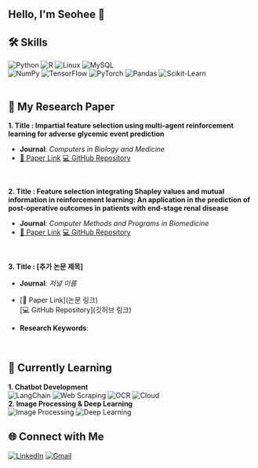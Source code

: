 ## Hello, I'm Seohee 👋

## 🛠 Skills
![Python](https://img.shields.io/badge/Python-3776AB?style=flat&logo=python&logoColor=white)
![R](https://img.shields.io/badge/R-276DC3?style=flat&logo=r&logoColor=white)
![Linux](https://img.shields.io/badge/Linux-FCC624?style=flat&logo=linux&logoColor=black)
![MySQL](https://img.shields.io/badge/MySQL-4479A1?style=flat&logo=mysql&logoColor=white)
<br>
![NumPy](https://img.shields.io/badge/NumPy-013243?style=flat&logo=numpy&logoColor=white)
![TensorFlow](https://img.shields.io/badge/TensorFlow-FF6F00?style=flat&logo=tensorflow&logoColor=white)
![PyTorch](https://img.shields.io/badge/PyTorch-EE4C2C?style=flat&logo=pytorch&logoColor=white)
![Pandas](https://img.shields.io/badge/Pandas-150458?style=flat&logo=pandas&logoColor=white)
![Scikit-Learn](https://img.shields.io/badge/Scikit%20Learn-F7931E?style=flat&logo=scikit-learn&logoColor=white)
<br>
<br>
## 📄 My Research Paper
**1. Title : Impartial feature selection using multi-agent reinforcement learning for adverse glycemic event prediction**
   - **Journal**: *Computers in Biology and Medicine*  
   - [📄 Paper Link](https://www.sciencedirect.com/science/article/pii/S001048252400341X?casa_token=hLZXFbOh23cAAAAA:hcaI-JLB53Bpn26rhG8eHdc-xXn7YHzpkYiVDfgf24gAwUl0faagI2Ty1nY2Cp5ufdLYJsYs_nc)
     [💻 GitHub Repository](https://github.com/heeseo11/Impartial-Feature-Selection-using-Multi-Agent-Reinforcement-Learning)  
<br>

**2. Title : Feature selection integrating Shapley values and mutual information in reinforcement learning: An application in the prediction of post-operative outcomes in patients with end-stage renal disease**
   - **Journal**: *Computer Methods and Programs in Biomedicine*  
   - [📄 Paper Link](https://www.sciencedirect.com/science/article/pii/S0169260724004097?casa_token=req3wVWAv8cAAAAA:cfDmqnLz5wBjCXvMzP1zktiUbwEKL_RyNnsO1aMMpoP4YD22tDyoZ7IJbnY0QSbP2ZutZZlaUA)
     [💻 GitHub Repository](https://github.com/heeseo11/Multi-Agent-Reinforcement-Learning-based-Feature-Selection-Algorithm-for-Class-Imbalance-Problem?tab=readme-ov-file)
<br>

**3. Title : [추가 논문 제목]**
   - **Journal**: *저널 이름*  
   - [📄 Paper Link](논문 링크)  
     [💻 GitHub Repository](깃허브 링크)
     
   - **Research Keywords**: 
<br>

## 🧠 Currently Learning

**1. Chatbot Development**  
![LangChain](https://img.shields.io/badge/LangChain-00BFFF?style=flat&logo=chain&logoColor=white) 
![Web Scraping](https://img.shields.io/badge/Web%20Scraping-4CAF50?style=flat&logo=scrapinghub&logoColor=white)
![OCR](https://img.shields.io/badge/OCR-FFA500?style=flat&logo=ocr&logoColor=white)
![Cloud](https://img.shields.io/badge/Cloud%20Services-4285F4?style=flat&logo=google-cloud&logoColor=white)
<br>
**2. Image Processing & Deep Learning**  
![Image Processing](https://img.shields.io/badge/Image%20Processing-696969?style=flat&logo=opencv&logoColor=white)
![Deep Learning](https://img.shields.io/badge/Deep%20Learning-FF6F00?style=flat&logo=tensorflow&logoColor=white)

## 🌐 Connect with Me
[![LinkedIn](https://img.shields.io/badge/LinkedIn-0A66C2?style=flat&logo=linkedin&logoColor=white)](https://www.linkedin.com/in/seohee-kim-91a95b304/)
[![Gmail](https://img.shields.io/badge/Gmail-D14836?style=flat&logo=gmail&logoColor=white)](mailto:rlawjdghl456@gmail.com)

